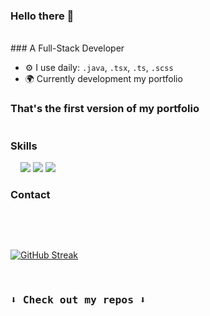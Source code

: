 ### Hello there 👋
<br>
### A Full-Stack Developer

- ⚙️ I use daily: `.java`, `.tsx`, `.ts`, `.scss`
- 🌍  Currently development my portfolio

<h3>That's the first version of my portfolio</h3>
<p>
<a href="https://devpedro10.github.io/Site-Portfolio/" target="_blank"><img src="https://img.shields.io/badge/website-495390?style=for-the-badge&logo=About.me&logoColor=white" alt=""></a>
</p>

<h3 >Skills</h3>
<p>
<img src="https://img.shields.io/badge/Python-495390?style=for-the-badge&logo=python&logoColor=white" alt=""> <img src="https://img.shields.io/badge/HTML-495390?style=for-the-badge&logo=html5&logoColor=white" alt=""> <img src="https://img.shields.io/badge/CSS-495390?&style=for-the-badge&logo=css3&logoColor=white" alt=""> <img 
src="https://img.shields.io/badge/JavaScript-495390?style=for-the-badge&logo=javascript&logoColor=white" alt=""> <img src="https://img.shields.io/badge/React-495390?style=for-the-badge&logo=react&logoColor=white"> <img src="https://img.shields.io/badge/Bootstrap-495390?style=for-the-badge&logo=bootstrap&logoColor=white"> <img src="https://img.shields.io/badge/Java-495390?style=for-the-badge&logo=java&logoColor=white">
</p>

<h3>Contact</h3>

<p>
<a href="mailto:natanpedrodasilva@gmail.com" target="_blank"><img src="https://img.shields.io/badge/Gmail-495390?style=for-the-badge&logo=gmail&logoColor=white" alt=""></a>
<a href="https://www.linkedin.com/in/nat%C3%A3-pedro-da-silva-735443218/" target="_blank"><img src="https://img.shields.io/badge/LinkedIn-495390?style=for-the-badge&logo=linkedin&logoColor=white" alt=""></a>
</p>

<br>

<p >

<a href="https://git.io/streak-stats"><img src="https://github-readme-streak-stats.herokuapp.com?user=DevPedro10&theme=blueberry&date_format=M%20j%5B%2C%20Y%5D&card_width=500" alt="GitHub Streak" /></a></p>

<br>

<h3><samp>⬇️ Check out my repos ⬇️<samp></h3>
